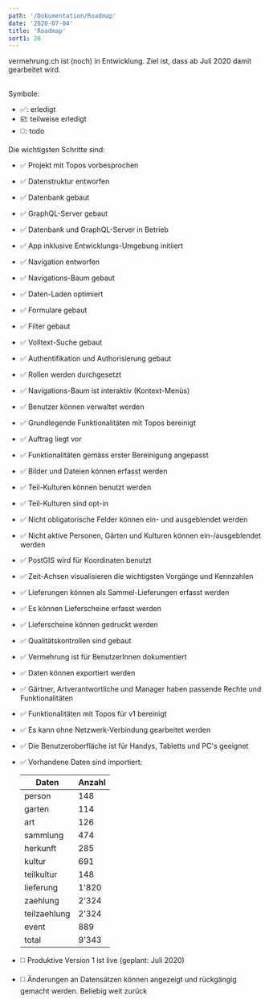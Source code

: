```yaml
---
path: '/Dokumentation/Roadmap'
date: '2020-07-04'
title: 'Roadmap'
sort1: 28
---
```


vermehrung.ch ist (noch) in Entwicklung. Ziel ist, dass ab Juli 2020 damit gearbeitet wird.<br/><br/>

Symbole:

- :white_check_mark:: erledigt
- :ballot_box_with_check:: teilweise erledigt
- :white_medium_square:: todo

Die wichtigsten Schritte sind:

- :white_check_mark: Projekt mit Topos vorbesprochen
- :white_check_mark: Datenstruktur entworfen
- :white_check_mark: Datenbank gebaut
- :white_check_mark: GraphQL-Server gebaut
- :white_check_mark: Datenbank und GraphQL-Server in Betrieb
- :white_check_mark: App inklusive Entwicklungs-Umgebung initiiert
- :white_check_mark: Navigation entworfen
- :white_check_mark: Navigations-Baum gebaut
- :white_check_mark: Daten-Laden optimiert
- :white_check_mark: Formulare gebaut
- :white_check_mark: Filter gebaut
- :white_check_mark: Volltext-Suche gebaut
- :white_check_mark: Authentifikation und Authorisierung gebaut
- :white_check_mark: Rollen werden durchgesetzt
- :white_check_mark: Navigations-Baum ist interaktiv (Kontext-Menüs)
- :white_check_mark: Benutzer können verwaltet werden
- :white_check_mark: Grundlegende Funktionalitäten mit Topos bereinigt
- :white_check_mark: Auftrag liegt vor
- :white_check_mark: Funktionalitäten gemäss erster Bereinigung angepasst
- :white_check_mark: Bilder und Dateien können erfasst werden
- :white_check_mark: Teil-Kulturen können benutzt werden
- :white_check_mark: Teil-Kulturen sind opt-in
- :white_check_mark: Nicht obligatorische Felder können ein- und ausgeblendet werden
- :white_check_mark: Nicht aktive Personen, Gärten und Kulturen können ein-/ausgeblendet werden
- :white_check_mark: PostGIS wird für Koordinaten benutzt
- :white_check_mark: Zeit-Achsen visualisieren die wichtigsten Vorgänge und Kennzahlen
- :white_check_mark: Lieferungen können als Sammel-Lieferungen erfasst werden
- :white_check_mark: Es können Lieferscheine erfasst werden
- :white_check_mark: Lieferscheine können gedruckt werden
- :white_check_mark: Qualitätskontrollen sind gebaut
- :white_check_mark: Vermehrung ist für BenutzerInnen dokumentiert
- :white_check_mark: Daten können exportiert werden
- :white_check_mark: Gärtner, Artverantwortliche und Manager haben passende Rechte und Funktionalitäten
- :white_check_mark: Funktionalitäten mit Topos für v1 bereinigt
- :white_check_mark: Es kann ohne Netzwerk-Verbindung gearbeitet werden
- :white_check_mark: Die Benutzeroberfläche ist für Handys, Tabletts und PC's geeignet
- :white_check_mark: Vorhandene Daten sind importiert:

  | Daten        | Anzahl |
  | ------------ | ------ |
  | person       | 148    |
  | garten       | 114    |
  | art          | 126    |
  | sammlung     | 474    |
  | herkunft     | 285    |
  | kultur       | 691    |
  | teilkultur   | 148    |
  | lieferung    | 1'820  |
  | zaehlung     | 2'324  |
  | teilzaehlung | 2'324  |
  | event        | 889    |
  | total        | 9'343  |

- :white_medium_square: Produktive Version 1 ist live (geplant: Juli 2020)
- :white_medium_square: Änderungen an Datensätzen können angezeigt und rückgängig gemacht werden. Beliebig weit zurück
